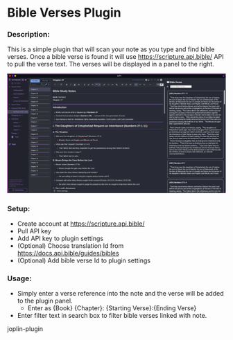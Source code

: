 # Bible Verses Plugin

### Description:

This is a simple plugin that will scan your note as you type and find bible verses. Once a bible verse is found it will use https://scripture.api.bible/ API to pull the verse text. The verses will be displayed in a panel to the right.

![Screen Shot](https://github.com/woody05/BibleVerse/blob/master/screen_shot.png?raw=true)

### Setup:

- Create account at https://scripture.api.bible/
- Pull API key
- Add API key to plugin settings
- (Optional) Choose translation Id from https://docs.api.bible/guides/bibles
- (Optional) Add bible verse Id to plugin settings

### Usage:

- Simply enter a verse reference into the note and the verse will be added to the plugin panel.
    - Enter as {Book} {Chapter}: {Starting Verse}:{Ending Verse}
- Enter filter text in search box to filter bible verses linked with note.

joplin-plugin